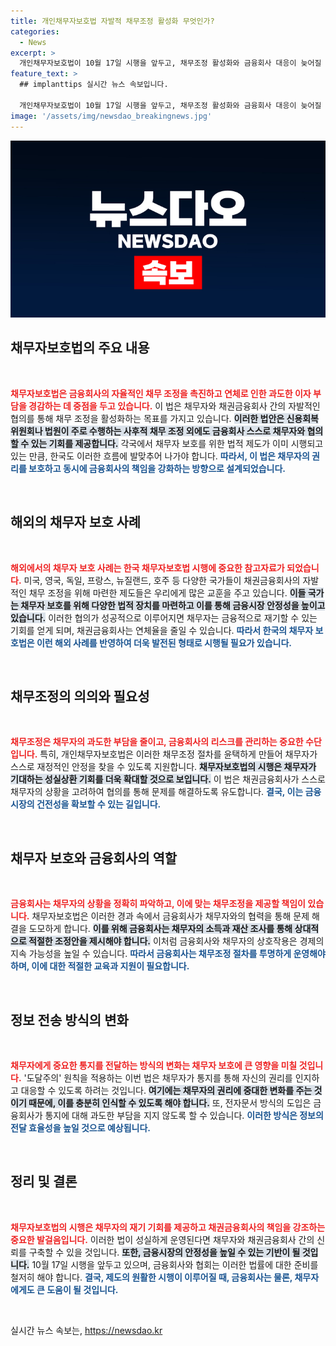```yaml
---
title: 개인채무자보호법 자발적 채무조정 활성화 무엇인가?
categories:
  - News
excerpt: >
  개인채무자보호법이 10월 17일 시행을 앞두고, 채무조정 활성화와 금융회사 대응이 늦어질 우려가 제기되고 있습니다. 채무자 보호와 과다한 이자 부담 완화를 목표로 한 이 법안의 진화는 과연 성공할 수 있을까요?
feature_text: >
  ## implanttips 실시간 뉴스 속보입니다.

  개인채무자보호법이 10월 17일 시행을 앞두고, 채무조정 활성화와 금융회사 대응이 늦어질 우려가 제기되고 있습니다. 채무자 보호와 과다한 이자 부담 완화를 목표로 한 이 법안의 진화는 과연 성공할 수 있을까요?
image: '/assets/img/newsdao_breakingnews.jpg'
---
```


<p><img src="/assets/img/newsdao_breakingnews.jpg" alt="implanttips 속보" /></p>

<h2 data-ke-size="size26">채무자보호법의 주요 내용</h2>

<p data-ke-size="size16">&nbsp;</p>

<p><b><span style="color: #ee2323;">채무자보호법은 금융회사의 자율적인 채무 조정을 촉진하고 연체로 인한 과도한 이자 부담을 경감하는 데 중점을 두고 있습니다.</span></b> 이 법은 채무자와 채권금융회사 간의 자발적인 협의를 통해 채무 조정을 활성화하는 목표를 가지고 있습니다. <b><span style="background-color: #21538527;">이러한 법안은 신용회복위원회나 법원이 주로 수행하는 사후적 채무 조정 외에도 금융회사 스스로 채무자와 협의할 수 있는 기회를 제공합니다.</span></b> 각국에서 채무자 보호를 위한 법적 제도가 이미 시행되고 있는 만큼, 한국도 이러한 흐름에 발맞추어 나가야 합니다. <b><span style="color: #1a5490;">따라서, 이 법은 채무자의 권리를 보호하고 동시에 금융회사의 책임을 강화하는 방향으로 설계되었습니다.</span></b> </p>

<p data-ke-size="size16">&nbsp;</p>

<h2 data-ke-size="size26">해외의 채무자 보호 사례</h2>

<p data-ke-size="size16">&nbsp;</p>

<p><b><span style="color: #ee2323;">해외에서의 채무자 보호 사례는 한국 채무자보호법 시행에 중요한 참고자료가 되었습니다.</span></b> 미국, 영국, 독일, 프랑스, 뉴질랜드, 호주 등 다양한 국가들이 채권금융회사의 자발적인 채무 조정을 위해 마련한 제도들은 우리에게 많은 교훈을 주고 있습니다. <b><span style="background-color: #21538527;">이들 국가는 채무자 보호를 위해 다양한 법적 장치를 마련하고 이를 통해 금융시장 안정성을 높이고 있습니다.</span></b> 이러한 협의가 성공적으로 이루어지면 채무자는 금융적으로 재기할 수 있는 기회를 얻게 되며, 채권금융회사는 연체율을 줄일 수 있습니다. <b><span style="color: #1a5490;">따라서 한국의 채무자 보호법은 이런 해외 사례를 반영하여 더욱 발전된 형태로 시행될 필요가 있습니다.</span></b></p>

<p data-ke-size="size16">&nbsp;</p>

<h2 data-ke-size="size26">채무조정의 의의와 필요성</h2>

<p data-ke-size="size16">&nbsp;</p>

<p><b><span style="color: #ee2323;">채무조정은 채무자의 과도한 부담을 줄이고, 금융회사의 리스크를 관리하는 중요한 수단입니다.</span></b> 특히, 개인채무자보호법은 이러한 채무조정 절차를 윤택하게 만들어 채무자가 스스로 재정적인 안정을 찾을 수 있도록 지원합니다. <b><span style="background-color: #21538527;">채무자보호법의 시행은 채무자가 기대하는 성실상환 기회를 더욱 확대할 것으로 보입니다.</span></b> 이 법은 채권금융회사가 스스로 채무자의 상황을 고려하여 협의를 통해 문제를 해결하도록 유도합니다. <b><span style="color: #1a5490;">결국, 이는 금융시장의 건전성을 확보할 수 있는 길입니다.</span></b></p>

<p data-ke-size="size16">&nbsp;</p>

<h2 data-ke-size="size26">채무자 보호와 금융회사의 역할</h2>

<p data-ke-size="size16">&nbsp;</p>

<p><b><span style="color: #ee2323;">금융회사는 채무자의 상황을 정확히 파악하고, 이에 맞는 채무조정을 제공할 책임이 있습니다.</span></b> 채무자보호법은 이러한 경과 속에서 금융회사가 채무자와의 협력을 통해 문제 해결을 도모하게 합니다. <b><span style="background-color: #21538527;">이를 위해 금융회사는 채무자의 소득과 재산 조사를 통해 상대적으로 적절한 조정안을 제시해야 합니다.</span></b> 이처럼 금융회사와 채무자의 상호작용은 경제의 지속 가능성을 높일 수 있습니다. <b><span style="color: #1a5490;">따라서 금융회사는 채무조정 절차를 투명하게 운영해야 하며, 이에 대한 적절한 교육과 지원이 필요합니다.</span></b></p>

<p data-ke-size="size16">&nbsp;</p>

<h2 data-ke-size="size26">정보 전송 방식의 변화</h2>

<p data-ke-size="size16">&nbsp;</p>

<p><b><span style="color: #ee2323;">채무자에게 중요한 통지를 전달하는 방식의 변화는 채무자 보호에 큰 영향을 미칠 것입니다.</span></b> '도달주의' 원칙을 적용하는 이번 법은 채무자가 통지를 통해 자신의 권리를 인지하고 대응할 수 있도록 하려는 것입니다. <b><span style="background-color: #21538527;">여기에는 채무자의 권리에 중대한 변화를 주는 것이기 때문에, 이를 충분히 인식할 수 있도록 해야 합니다.</span></b> 또, 전자문서 방식의 도입은 금융회사가 통지에 대해 과도한 부담을 지지 않도록 할 수 있습니다. <b><span style="color: #1a5490;">이러한 방식은 정보의 전달 효율성을 높일 것으로 예상됩니다.</span></b></p>

<p data-ke-size="size16">&nbsp;</p>

<h2 data-ke-size="size26">정리 및 결론</h2>

<p data-ke-size="size16">&nbsp;</p>

<p><b><span style="color: #ee2323;">채무자보호법의 시행은 채무자의 재기 기회를 제공하고 채권금융회사의 책임을 강조하는 중요한 발걸음입니다.</span></b> 이러한 법이 성실하게 운영된다면 채무자와 채권금융회사 간의 신뢰를 구축할 수 있을 것입니다. <b><span style="background-color: #21538527;">또한, 금융시장의 안정성을 높일 수 있는 기반이 될 것입니다.</span></b> 10월 17일 시행을 앞두고 있으며, 금융회사와 협회는 이러한 법률에 대한 준비를 철저히 해야 합니다. <b><span style="color: #1a5490;">결국, 제도의 원활한 시행이 이루어질 때, 금융회사는 물론, 채무자에게도 큰 도움이 될 것입니다.</span></b> </p>

<p data-ke-size="size16">&nbsp;</p>
실시간 뉴스 속보는, <a href="https://newsdao.kr" rel="dofollow">https://newsdao.kr</a>


